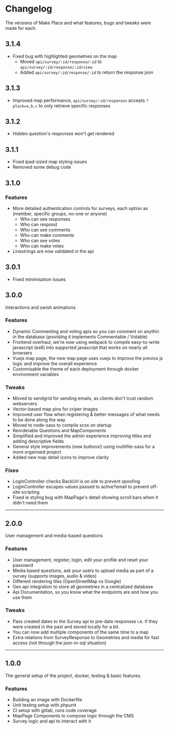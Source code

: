 # Changelog
The versions of Make Place and what features, bugs and tweaks were made for each.

## 3.1.4
- Fixed bug with highlighted geometries on the map
  - Moved `api/survey/:id/response/:id` to `api/survey/:id/response/:id/view`
  - Added `api/survey/:id/response/:id` to return the response json

## 3.1.3
- Improved map performance, `api/survey/:id/responses` accepts `?pluck=a,b,c` to only retrieve specific responses

## 3.1.2
- Hidden question's responses won't get rendered

## 3.1.1
- Fixed ipad-sized map styling issues
- Removed some debug code


## 3.1.0

### Features
- More detailed authentication controls for surveys, each option as (member, specific groups, no-one or anyone)
  - Who can see responses
  - Who can respond
  - Who can see comments
  - Who can make comments
  - Who can see votes
  - Who can make votes
- Linestrings are now validated in the api


## 3.0.1
- Fixed minimisation issues


## 3.0.0
Interactions and swish animations

### Features
- Dynamic Commenting and voting apis so you can comment on anythin in the database (providing it implements Commentable / Votable)
- Frontend overhaul, we're now using webpack to compile easy-to-write javascript (es6) into supported javascript that works on nearly all browsers
- Vuejs map page, the new map page uses vuejs to improve the previos js logic and improve the overall experience
- Customisable the theme of each deployment through docker environment variables

### Tweaks
- Moved to sendgrid for sending emails, as clients don't trust random webservers
- Vector-based map pins for criper images
- Improved user flow when registering & better messages of what needs to be done along the way
- Moved to node-sass to compile scss on startup
- Reorderable Questions and MapComponents
- Simplified and improved the admin experience improving titles and adding descriptive fields
- General style improvements (new buttons!) using multifile-sass for a more organised project
- Added new map detail icons to improve clarity

### Fixes
- LoginController checks BackUrl is on site to prevent spoofing
- LoginController escapes values passed to active?email to prevent off-site scripting
- Fixed ie styling bug with MapPage's detail showing scroll bars when it didn't need them


***


## 2.0.0
User management and media-based questions

### Features
- User management, register, login, edit your profile and reset your passowrd
- Media based questions, ask your users to upload media as part of a survey (supports images, audio & video)
- Different rendering tiles (OpenStreetMap vs Google)
- Geo api integration to store all geometries in a centralized database
- Api Documentation, so you know what the endpoints are and how you use them

### Tweaks
- Pass created dates to the Survey api to pre-date responses i.e. if they were created in the past and stored locally for a bit.
- You can now add multiple components of the same time to a map
- Extra relations from SurveyResponse to Geometries and media for fast access (not through the json-in-sql situation)


***


## 1.0.0
The general setup of the project, docker, testing & basic features.

### Features
- Building an image with Dockerfile
- Unit testing setup with phpunit
- CI setup with gitlab, runs code coverage
- MapPage Components to compose logic through the CMS
- Survey logic and api to interact with it
